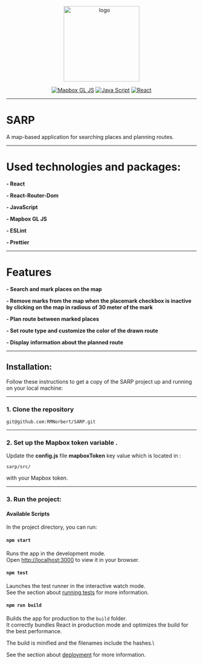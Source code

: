 <div align="center">

[<img src="https://github.com/RMNorbert/SARP/blob/development/sarp/public/sarp.png" alt="logo" width="200">](README.md)

[![Mapbox GL JS](https://img.shields.io/badge/mapbox%20gl%20js-black?logo=mapbox&logoColor=66FF01&labelColor=black&style=for-the-badge)](https://www.mapbox.com/)
[![Java Script](https://img.shields.io/badge/JavaScript-black?style=for-the-badge&logo=javascript&logoColor=F7DF1E&labelColor=black)](https://www.javascript.com/)
[![React](https://img.shields.io/badge/React-black.svg?logo=react&logoColor=blue&labelColor=black&style=for-the-badge)](https://reactjs.org/)

</div>

---
# SARP
A map-based application for searching places and planning routes.

---
# Used technologies and packages:

**- React**

**- React-Router-Dom**

**- JavaScript**

**- Mapbox GL JS**

**- ESLint**

**- Prettier**

---
# Features

**- Search and mark places on the map**

**- Remove marks from the map when the placemark checkbox is inactive by clicking on the map in radious of 30 meter of the mark**

**- Plan route between marked places**

**- Set route type and customize the color of the drawn route**

**- Display information about the planned route**

---
## Installation:

  Follow these instructions to get a copy of the SARP project up and running on your local machine:

---
### 1. Clone the repository

```git@github.com:RMNorbert/SARP.git```

---
### 2. Set up the Mapbox token variable .
   Update the **config.js** file  **mapboxToken** key value which is located in : 

   ```sarp/src/```
   
   with your Mapbox token.

---
### 3. Run the project:

#### Available Scripts

In the project directory, you can run:

#### `npm start`

Runs the app in the development mode.\
Open [http://localhost:3000](http://localhost:3000) to view it in your browser.

#### `npm test`

Launches the test runner in the interactive watch mode.\
See the section about [running tests](https://facebook.github.io/create-react-app/docs/running-tests) for more information.

#### `npm run build`

Builds the app for production to the `build` folder.\
It correctly bundles React in production mode and optimizes the build for the best performance.

The build is minified and the filenames include the hashes.\

See the section about [deployment](https://facebook.github.io/create-react-app/docs/deployment) for more information.

